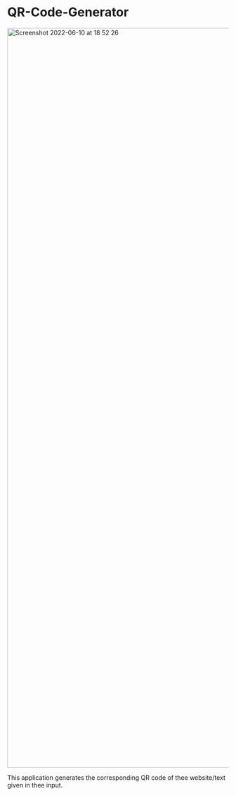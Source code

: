 # QR-Code-Generator

<img width="1680" alt="Screenshot 2022-06-10 at 18 52 26" src="https://user-images.githubusercontent.com/91741581/173074165-aab92a05-3774-4f7e-a6b9-ab525e811309.png">

This application generates the corresponding QR code of thee website/text given in thee input.
